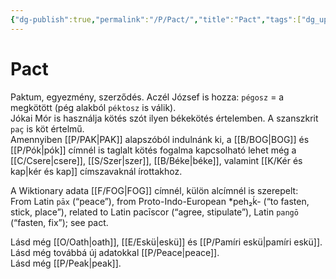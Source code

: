 ```yaml
---
{"dg-publish":true,"permalink":"/P/Pact/","title":"Pact","tags":["dg_uploaded"],"created":"2023-12-01T07:32","updated":"2023-12-01T07:32"}
---
```



# Pact

Paktum, egyezmény, szerződés. Aczél József is hozza: `pégosz` = a megkötött (pég alakból `péktosz` is válik).  
Jókai Mór is használja kötés szót ilyen békekötés értelemben. A szanszkrit `paç` is köt értelmű.  
Amennyiben [[P/PAK\|PAK]] alapszóból indulnánk ki, a [[B/BOG\|BOG]] és [[P/Pók\|pók]] címnél is taglalt kötés fogalma kapcsolható lehet még a [[C/Csere\|csere]], [[S/Szer\|szer]], [[B/Béke\|béke]], valamint [[K/Kér és kap\|kér és kap]] címszavaknál írottakhoz.  

A Wiktionary adata [[F/FOG\|FOG]] címnél, külön alcímnél is szerepelt:  
From Latin `pāx` (“peace”), from Proto-Indo-European \*peh₂ḱ- (“to fasten, stick, place”), related to Latin pacīscor (“agree, stipulate”), Latin `pangō` (“fasten, fix”); see pact.  

Lásd még [[O/Oath\|oath]], [[E/Eskü\|eskü]] és [[P/Pamíri eskü\|pamíri eskü]]. Lásd még továbbá új adatokkal [[P/Peace\|peace]].  
Lásd még [[P/Peak\|peak]].  